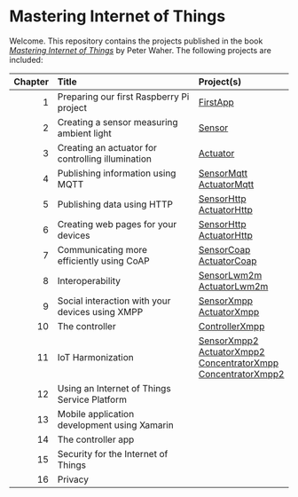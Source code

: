 Mastering Internet of Things
================================

Welcome. This repository contains the projects published in the book
[*Mastering Internet of Things*](https://www.packtpub.com/networking-and-servers/mastering-internet-things) 
by Peter Waher. The following projects are included:

| Chapter | Title                                             | Project(s)                                                                                                                                        |
|--------:|:--------------------------------------------------|:--------------------------------------------------------------------------------------------------------------------------------------------------|
|       1 | Preparing our first Raspberry Pi project          | [FirstApp](FirstApp)                                                                                                                              |
|       2 | Creating a sensor measuring ambient light         | [Sensor](Sensor)                                                                                                                                  |
|       3 | Creating an actuator for controlling illumination | [Actuator](Actuator)                                                                                                                              |
|       4 | Publishing information using MQTT                 | [SensorMqtt](SensorMqtt)<br/>[ActuatorMqtt](ActuatorMqtt)                                                                                         |
|       5 | Publishing data using HTTP                        | [SensorHttp](SensorHttp)<br/>[ActuatorHttp](ActuatorHttp)                                                                                         |
|       6 | Creating web pages for your devices               | [SensorHttp](SensorHttp)<br/>[ActuatorHttp](ActuatorHttp)                                                                                         |
|       7 | Communicating more efficiently using CoAP         | [SensorCoap](SensorCoap)<br/>[ActuatorCoap](ActuatorCoap)                                                                                         |
|       8 | Interoperability                                  | [SensorLwm2m](SensorLwm2m)<br/>[ActuatorLwm2m](ActuatorLwm2m)                                                                                     |
|       9 | Social interaction with your devices using XMPP   | [SensorXmpp](SensorXmpp)<br/>[ActuatorXmpp](ActuatorXmpp)                                                                                         |
|      10 | The controller                                    | [ControllerXmpp](ControllerXmpp)                                                                                                                  |
|      11 | IoT Harmonization                                 | [SensorXmpp2](SensorXmpp2)<br/>[ActuatorXmpp2](ActuatorXmpp2)<br/>[ConcentratorXmpp](ConcentratorXmpp)<br/>[ConcentratorXmpp2](ConcentratorXmpp2) |
|      12 | Using an Internet of Things Service Platform      |                                                                                                                                                   |
|      13 | Mobile application development using Xamarin      |                                                                                                                                                   |
|      14 | The controller app                                |                                                                                                                                                   |
|      15 | Security for the Internet of Things               |                                                                                                                                                   |
|      16 | Privacy                                           |                                                                                                                                                   |
